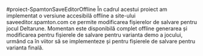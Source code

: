 #proiect-SpamtonSaveEditorOffline
În cadrul acestui proiect am implementat o versiune accesibilă offline a site-ului saveeditor.spamton.com ce permite modificarea fișierelor de salvare pentru jocul Deltarune.
Momentan este disponibilă complet offline generarea și modificarea pentru fișierele de salvare pentru varianta demo a jocului, urmând ca în viitor să se implementeze și pentru fișierele
de salvare pentru varianta finală.
